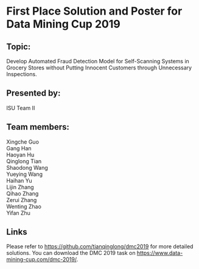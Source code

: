 # First Place Solution and Poster for Data Mining Cup 2019

## Topic:
Develop Automated Fraud Detection Model for Self-Scanning Systems in Grocery Stores without Putting Innocent Customers through Unnecessary Inspections. 

## Presented by: 
ISU Team II

## Team members: 
Xingche Guo  
Gang Han  
Haoyan Hu  
Qinglong Tian  
Shaodong Wang  
Yueying Wang  
Haihan Yu  
Lijin Zhang  
Qihao Zhang  
Zerui Zhang  
Wenting Zhao  
Yifan Zhu  

## Links
Please refer to https://github.com/tianqinglong/dmc2019 for more detailed solutions.
You can download the DMC 2019 task on https://www.data-mining-cup.com/dmc-2019/.
